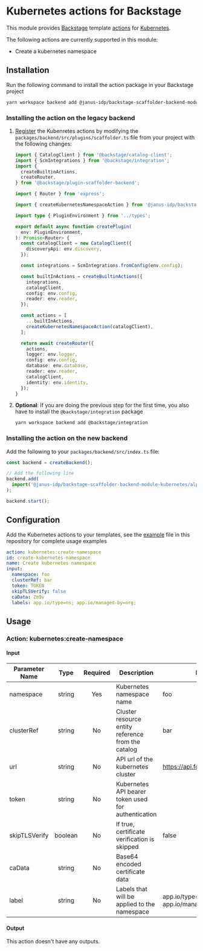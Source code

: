 # Kubernetes actions for Backstage

This module provides [Backstage](https://backstage.io/) template [actions](https://backstage.io/docs/features/software-templates/builtin-actions) for [Kubernetes](https://kubernetes.io/docs/home/).

The following actions are currently supported in this module:

- Create a kubernetes namespace

## Installation

Run the following command to install the action package in your Backstage project

```bash
yarn workspace backend add @janus-idp/backstage-scaffolder-backend-module-kubernetes
```

### Installing the action on the legacy backend

1. [Register](https://backstage.io/docs/features/software-templates/writing-custom-actions#registering-custom-actions) the Kubenretes actions by modifying the `packages/backend/src/plugins/scaffolder.ts` file from your project with the following changes:

   ```ts
   import { CatalogClient } from '@backstage/catalog-client';
   import { ScmIntegrations } from '@backstage/integration';
   import {
     createBuiltinActions,
     createRouter,
   } from '@backstage/plugin-scaffolder-backend';

   import { Router } from 'express';

   import { createKubernetesNamespaceAction } from '@janus-idp/backstage-scaffolder-backend-module-kubernetes';

   import type { PluginEnvironment } from '../types';

   export default async function createPlugin(
     env: PluginEnvironment,
   ): Promise<Router> {
     const catalogClient = new CatalogClient({
       discoveryApi: env.discovery,
     });

     const integrations = ScmIntegrations.fromConfig(env.config);

     const builtInActions = createBuiltinActions({
       integrations,
       catalogClient,
       config: env.config,
       reader: env.reader,
     });

     const actions = [
       ...builtInActions,
       createKubernetesNamespaceAction(catalogClient),
     ];

     return await createRouter({
       actions,
       logger: env.logger,
       config: env.config,
       database: env.database,
       reader: env.reader,
       catalogClient,
       identity: env.identity,
     });
   }
   ```

2. **Optional**: If you are doing the previous step for the first time, you also have to install the `@backstage/integration` package

   ```bash
   yarn workspace backend add @backstage/integration
   ```

### Installing the action on the new backend

Add the following to your `packages/backend/src/index.ts` file:

```ts title="packages/backend/src/index.ts"
const backend = createBackend();

// Add the following line
backend.add(
  import('@janus-idp/backstage-scaffolder-backend-module-kubernetes/alpha'),
);

backend.start();
```

## Configuration

Add the Kubernetes actions to your templates, see the [example](./examples/templates/01-kubernetes-template.yaml) file in this repository for complete usage examples

```yaml
action: kubernetes:create-namespace
id: create-kubernetes-namespace
name: Create kubernetes namespace
input:
  namespace: foo
  clusterRef: bar
  token: TOKEN
  skipTLSVerify: false
  caData: Zm9v
  labels: app.io/type=ns; app.io/managed-by=org;
```

## Usage

### Action: kubernetes:create-namespace

#### Input

| Parameter Name |  Type   | Required | Description                                         | Example                                |
| -------------- | :-----: | :------: | --------------------------------------------------- | -------------------------------------- |
| namespace      | string  |   Yes    | Kubernetes namespace name                           | foo                                    |
| clusterRef     | string  |    No    | Cluster resource entity reference from the catalog  | bar                                    |
| url            | string  |    No    | API url of the kubernetes cluster                   | <https://api.foo.redhat.com:6443>      |
| token          | string  |    No    | Kubernetes API bearer token used for authentication |                                        |
| skipTLSVerify  | boolean |    No    | If true, certificate verification is skipped        | false                                  |
| caData         | string  |    No    | Base64 encoded certificate data                     |                                        |
| label          | string  |    No    | Labels that will be applied to the namespace        | app.io/type=ns; app.io/managed-by=org; |

#### Output

This action doesn't have any outputs.
